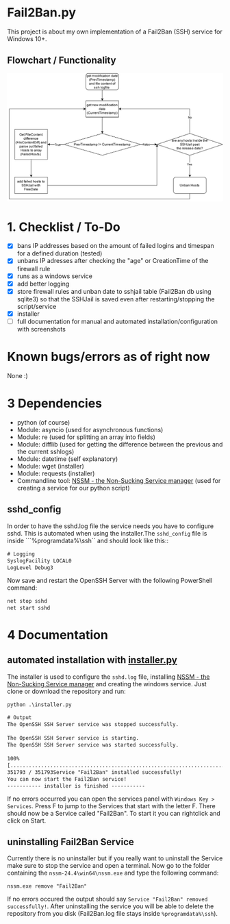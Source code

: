 # Fail2Ban.py
This project is about my own implementation of a Fail2Ban (SSH) service for Windows 10+. 

## Flowchart / Functionality
![](./imgs/fail2ban-flowchart.jpg)

# 1. Checklist / To-Do
- [x] bans IP addresses based on the amount of failed logins and timespan for a defined duration (tested)
- [x] unbans IP adresses after checking the "age" or CreationTime of the firewall rule
- [x] runs as a windows service
- [x] add better logging
- [x] store firewall rules and unban date to sshjail table (Fail2Ban db using sqlite3) so that the SSHJail is saved even after restarting/stopping the script/service
- [x] installer
- [ ] full documentation for manual and automated installation/configuration with screenshots

# Known bugs/errors as of right now
None :)

# 3 Dependencies
- python (of course)
- Module: asyncio (used for asynchronous functions)
- Module: re (used for splitting an array into fields)
- Module: difflib (used for getting the difference between the previous and the current sshlogs)
- Module: datetime (self explanatory)
- Module: wget (installer)
- Module: requests (installer)
- Commandline tool: [NSSM - the Non-Sucking Service manager](https://nssm.cc/download) (used for creating a service for our python script)

## sshd_config
In order to have the sshd.log file the service needs you have to configure sshd. This is automated when using the installer.The ```sshd_config``` file is inside ```%programdata%\ssh`` and should look like this::
```
# Logging
SyslogFacility LOCAL0
LogLevel Debug3
```
Now save and restart the OpenSSH Server with the following PowerShell command:
```
net stop sshd
net start sshd
```

# 4 Documentation
## automated installation with [installer.py](installer.py)
The installer is used to configure the ```sshd.log``` file, installing [NSSM - the Non-Sucking Service manager](https://nssm.cc/download) and creating the windows service. Just clone or download the repository and run:
```
python .\installer.py
```
```
# Output
The OpenSSH SSH Server service was stopped successfully.

The OpenSSH SSH Server service is starting.
The OpenSSH SSH Server service was started successfully.

100% [............................................................................] 351793 / 351793Service "Fail2Ban" installed successfully!
You can now start the Fail2Ban service!
----------- installer is finished -----------
```

If  no errors occurred you can open the services panel with ```Windows Key > Services```. Press F to jump to the Services that start with the letter F. There should now be a Service called "Fail2Ban". To start it you can rightclick and click on Start. 

## uninstalling Fail2Ban Service
Currently there is no uninstaller but if you really want to uninstall the Service make sure to stop the service and open a terminal. Now go to the folder containing the ```nssm-24.4\win64\nssm.exe``` and type the following command:
```
nssm.exe remove "Fail2Ban"
```
If no errors occured the output should say ```Service "Fail2Ban" removed successfully!```. After uninstalling the service you will be able to delete the repository from you disk (Fail2Ban.log file stays inside ```%programdata%\ssh```). 